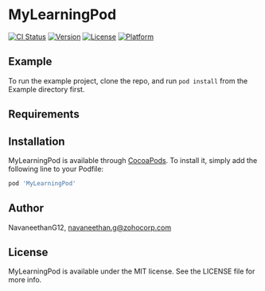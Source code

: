 # MyLearningPod

[![CI Status](https://img.shields.io/travis/NavaneethanG12/MyLearningPod.svg?style=flat)](https://travis-ci.org/NavaneethanG12/MyLearningPod)
[![Version](https://img.shields.io/cocoapods/v/MyLearningPod.svg?style=flat)](https://cocoapods.org/pods/MyLearningPod)
[![License](https://img.shields.io/cocoapods/l/MyLearningPod.svg?style=flat)](https://cocoapods.org/pods/MyLearningPod)
[![Platform](https://img.shields.io/cocoapods/p/MyLearningPod.svg?style=flat)](https://cocoapods.org/pods/MyLearningPod)

## Example

To run the example project, clone the repo, and run `pod install` from the Example directory first.

## Requirements

## Installation

MyLearningPod is available through [CocoaPods](https://cocoapods.org). To install
it, simply add the following line to your Podfile:

```ruby
pod 'MyLearningPod'
```

## Author

NavaneethanG12, navaneethan.g@zohocorp.com

## License

MyLearningPod is available under the MIT license. See the LICENSE file for more info.
